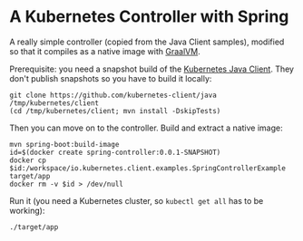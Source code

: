 # A Kubernetes Controller with Spring

A really simple controller (copied from the Java Client samples), modified so that it compiles as a native image with [GraalVM](https://github.com/oracle/graal).

Prerequisite: you need a snapshot build of the [Kubernetes Java Client](https://github.com/kubernetes-client/java). They don't publish snapshots so you have to build it locally:

```
git clone https://github.com/kubernetes-client/java /tmp/kubernetes/client
(cd /tmp/kubernetes/client; mvn install -DskipTests)
```

Then you can move on to the controller. Build and extract a native image:

```
mvn spring-boot:build-image
id=$(docker create spring-controller:0.0.1-SNAPSHOT)
docker cp $id:/workspace/io.kubernetes.client.examples.SpringControllerExample target/app
docker rm -v $id > /dev/null
```

Run it (you need a Kubernetes cluster, so `kubectl get all` has to be working):

```
./target/app
```